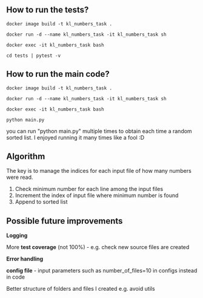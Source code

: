 ## How to run the tests?

```docker image build -t kl_numbers_task .```

```docker run -d --name kl_numbers_task -it kl_numbers_task sh```

```docker exec -it kl_numbers_task bash```

```cd tests | pytest -v```

## How to run the main code?

```docker image build -t kl_numbers_task .```

```docker run -d --name kl_numbers_task -it kl_numbers_task sh```

```docker exec -it kl_numbers_task bash```

```python main.py```

you can run "python main.py" multiple times 
to obtain each time a random sorted list.
I enjoyed running it many times like a fool :D

## Algorithm 
The key is to manage the indices for each input file of 
how many numbers were read.

1. Check minimum number for each line among the input files
2. Increment the index of input file where minimum number is found
3. Append to sorted list


## Possible future improvements

**Logging**

More **test coverage** (not 100%) - e.g. check new source files are created

**Error handling**

**config file** - input parameters such as number_of_files=10 in configs 
instead in code

Better structure of folders and files I created e.g. avoid utils
